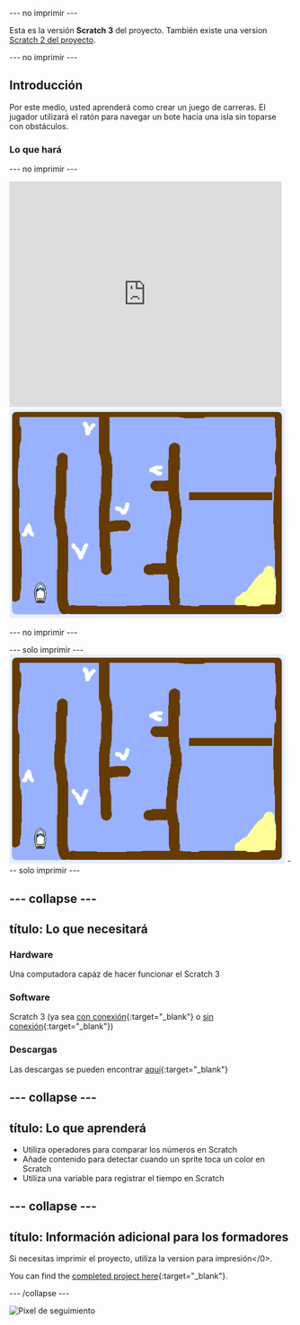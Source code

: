 \--- no imprimir \---

Esta es la versión **Scratch 3** del proyecto. También existe una version [Scratch 2 del proyecto](https://projects.raspberrypi.org/en/projects/boat-race-scratch2).

\--- no imprimir \---

## Introducción

Por este medio, usted aprenderá como crear un juego de carreras. El jugador utilizará el ratón para navegar un bote hacia una isla sin toparse con obstáculos.

### Lo que hará

\--- no imprimir \---

<div class="scratch-preview">
  <iframe allowtransparency="true" width="485" height="402" src="https://scratch.mit.edu/projects/embed/276662533/?autostart=false" frameborder="0" scrolling="no"></iframe>
  <img src="images/boat_race_demo.png">
</div>

\--- no imprimir \---

\--- solo imprimir \--- ![boat race demo](images/boat_race_demo.png) \--- solo imprimir \---

## \--- collapse \---

## título: Lo que necesitará

### Hardware

Una computadora capáz de hacer funcionar el Scratch 3

### Software

Scratch 3 (ya sea [con conexión](https://rpf.io/scratchon){:target="_blank"} o [sin conexión](https://rpf.io/scratchoff){:target="_blank"})

### Descargas

Las descargas se pueden encontrar [aquí](http://rpf.io/p/en/boat-race-go){:target="_blank"}

## \--- collapse \---

## título: Lo que aprenderá

- Utiliza operadores para comparar los números en Scratch
- Añade contenido para detectar cuando un sprite toca un color en Scratch
- Utiliza una variable para registrar el tiempo en Scratch

## \--- collapse \---

## título: Información adicional para los formadores

Si necesitas imprimir el proyecto, utiliza la </a>version para impresión</0>.

You can find the [completed project here](http://rpf.io/p/en/boat-race-get){:target="_blank"}.

\--- /collapse \---

![Pixel de seguimiento](https://code.org/api/hour/begin_codeclub_boatrace.png)